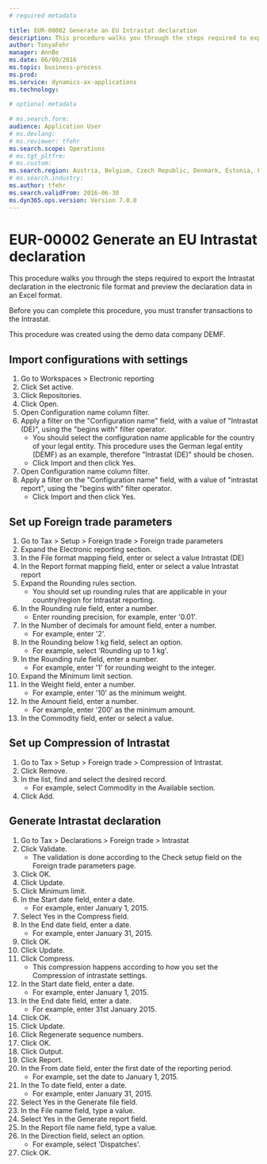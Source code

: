 ```yaml
--- 
# required metadata 
 
title: EUR-00002 Generate an EU Intrastat declaration
description: This procedure walks you through the steps required to export the Intrastat declaration in the electronic file format and preview the declaration data in an Excel format. Before you can complete this procedure, you must transfer transactions to the Intrastat. This procedure was created using the demo data company DEMF. 
author: TonyaFehr 
manager: AnnBe 
ms.date: 06/09/2016
ms.topic: business-process 
ms.prod:  
ms.service: dynamics-ax-applications 
ms.technology:  
 
# optional metadata 
 
# ms.search.form:   
audience: Application User 
# ms.devlang:  
# ms.reviewer: tfehr 
ms.search.scope: Operations 
# ms.tgt_pltfrm:  
# ms.custom:  
ms.search.region: Austria, Belgium, Czech Republic, Denmark, Estonia, Finland, France, Germany, Hungary, Ireland, Italy, Latvia, Lithuania, Netherlands, Poland, Spain, Sweden, United Kingdom
# ms.search.industry: 
ms.author: tfehr 
ms.search.validFrom: 2016-06-30 
ms.dyn365.ops.version: Version 7.0.0 
---
```


# EUR-00002 Generate an EU Intrastat declaration

This procedure walks you through the steps required to export the Intrastat declaration in the electronic file format and preview the declaration data in an Excel format. 
Before you can complete this procedure, you must transfer transactions to the Intrastat. 
This procedure was created using the demo data company DEMF.


## Import configurations with settings
1. Go to Workspaces > Electronic reporting
2. Click Set active.
3. Click Repositories.
4. Click Open.
5. Open Configuration name column filter.
6. Apply a filter on the "Configuration name" field, with a value of "Intrastat (DE)", using the "begins with" filter operator.
    * You should select the configuration name applicable for the country of your legal entity. This procedure uses the German legal entity (DEMF) as an example, therefore "Intrastat (DE)" should be chosen.
    * Click Import and then click Yes.
7. Open Configuration name column filter.
8. Apply a filter on the "Configuration name" field, with a value of "intrastat report", using the "begins with" filter operator.
    * Click Import and then click Yes.

## Set up Foreign trade parameters
1. Go to Tax > Setup > Foreign trade > Foreign trade parameters
2. Expand the Electronic reporting section.
3. In the File format mapping field, enter or select a value Intrastat (DE)
4. In the Report format mapping field, enter or select a value Intrastat report
5. Expand the Rounding rules section.
    * You should set up rounding rules that are applicable in your country/region for Intrastat reporting.
6. In the Rounding rule field, enter a number.
    * Enter rounding precision, for example, enter '0.01'.
7. In the Number of decimals for amount field, enter a number.
    * For example, enter '2'.
8. In the Rounding below 1 kg field, select an option.
    * For example, select 'Rounding up to 1 kg'.
9. In the Rounding rule field, enter a number.
    * For example, enter '1' for rounding weight to the integer.
10. Expand the Minimum limit section.
11. In the Weight field, enter a number.
    * For example, enter '10' as the minimum weight.
12. In the Amount field, enter a number.
    * For example, enter '200' as the minimum amount.
13. In the Commodity field, enter or select a value.

## Set up Compression of Intrastat
1. Go to Tax > Setup > Foreign trade > Compression of Intrastat.
2. Click Remove.
3. In the list, find and select the desired record.
    * For example, select Commodity in the Available section.
4. Click Add.

## Generate Intrastat declaration
1. Go to Tax > Declarations > Foreign trade > Intrastat
2. Click Validate.
    * The validation is done according to the Check setup field on the Foreign trade parameters page.
3. Click OK.
4. Click Update.
5. Click Minimum limit.
6. In the Start date field, enter a date.
    * For example, enter January 1, 2015.
7. Select Yes in the Compress field.
8. In the End date field, enter a date.
    * For example, enter January 31, 2015.
9. Click OK.
10. Click Update.
11. Click Compress.
    * This compression happens according to how you set the Compression of intrastate settings.
12. In the Start date field, enter a date.
    * For example, enter January 1, 2015.
13. In the End date field, enter a date.
    * For example, enter 31st January 2015.
14. Click OK.
15. Click Update.
16. Click Regenerate sequence numbers.
17. Click OK.
18. Click Output.
19. Click Report.
20. In the From date field, enter the first date of the reporting period.
    * For example, set the date to January 1, 2015.
21. In the To date field, enter a date.
    * For example, enter January 31, 2015.
22. Select Yes in the Generate file field.
23. In the File name field, type a value.
24. Select Yes in the Generate report field.
25. In the Report file name field, type a value.
26. In the Direction field, select an option.
    * For example, select 'Dispatches'.
27. Click OK.

